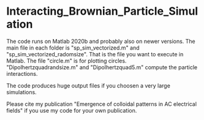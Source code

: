 # Interacting_Brownian_Particle_Simulation

The code runs on Matlab 2020b and probably also on newer versions.
The main file in each folder is "sp_sim_vectorized.m" and "sp_sim_vectorized_radomsize". That is the file you want to execute in Matlab.
The file "circle.m" is for plotting circles.
"Dipolhertzquadrandsize.m" and "Dipolhertzquad5.m" compute the particle interactions.

The code produces huge output files if you choosen a very large simulations.  

Please cite my publication "Emergence of colloidal patterns in AC electrical fields" if you use my code for your own publication.
